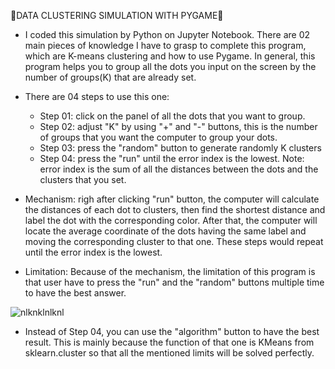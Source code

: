 🚀DATA CLUSTERING SIMULATION WITH PYGAME🚀


- I coded this simulation by Python on Jupyter Notebook. There are 02 main pieces of knowledge I have to grasp to complete this program, which are K-means clustering and how to use Pygame. In general, this program helps you to group all the dots you input on the screen by the number of groups(K) that are already set. 

- There are 04 steps to use this one:
  + Step 01: click on the panel of all the dots that you want to group.
  + Step 02: adjust "K" by using "+" and "-" buttons, this is the number of groups that you want the computer to group your dots.
  + Step 03: press the "random" button to generate randomly K clusters
  + Step 04: press the "run" until the error index is the lowest.
  Note: error index is the sum of all the distances between the dots and the clusters that you set.
  
- Mechanism: righ after clicking "run" button, the computer will calculate the distances of each dot to clusters, then find the shortest distance and label the dot with the corresponding color. After that, the computer will locate the average coordinate of the dots having the same label and moving the corresponding cluster to that one. These steps would repeat until the error index is the lowest.

- Limitation: Because of the mechanism, the limitation of this program is that user have to press the "run" and the "random" buttons multiple time to have the best answer.

![nlknklnlknl](https://user-images.githubusercontent.com/119811139/207110060-c8f04e49-89bc-4837-9762-3b6b738c35e3.png)

- Instead of Step 04, you can use the "algorithm" button to have the best result. This is mainly because the function of that one is KMeans from sklearn.cluster so that all the mentioned limits will be solved perfectly.
